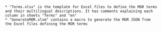 

    * "Terms.xlsx" is the template for Excel files to define the MOR terms and their multilingual descriptions. It has comments explaining each column in sheets "Terms" and "en"
    * "GenerateMOR.xlsm" contains a macro to generate the MOR JSON from the Excel files defining the MOR terms

